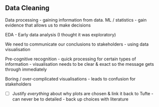 ## Data Cleaning

Data processing - gaining information from data.
ML / statistics - gain evidence that allows us to make decisions

EDA - Early data analysis (I thought it was exploratory)

We need to communicate our conclusions to stakeholders - using data visualisation 

Pre-cognitive recognition - quick processing for certain types of information - visualisation needs to be clear & exact so the message gets through immediately

Boring / over-complicated visualisations - leads to confusion for stakeholders

- [ ] Justify _everything_ about why plots are chosen & link it back to Tufte - can never be to detailed - back up choices with literature



